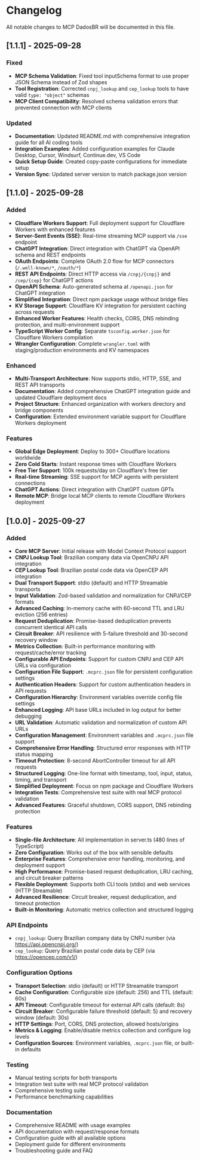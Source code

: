 # Changelog

All notable changes to MCP DadosBR will be documented in this file.

## [1.1.1] - 2025-09-28

### Fixed

- **MCP Schema Validation**: Fixed tool inputSchema format to use proper JSON Schema instead of Zod shapes
- **Tool Registration**: Corrected `cnpj_lookup` and `cep_lookup` tools to have valid `type: "object"` schemas
- **MCP Client Compatibility**: Resolved schema validation errors that prevented connection with MCP clients

### Updated

- **Documentation**: Updated README.md with comprehensive integration guide for all AI coding tools
- **Integration Examples**: Added configuration examples for Claude Desktop, Cursor, Windsurf, Continue.dev, VS Code
- **Quick Setup Guide**: Created copy-paste configurations for immediate setup
- **Version Sync**: Updated server version to match package.json version

## [1.1.0] - 2025-09-28

### Added

- **Cloudflare Workers Support**: Full deployment support for Cloudflare Workers with enhanced features
- **Server-Sent Events (SSE)**: Real-time streaming MCP support via `/sse` endpoint
- **ChatGPT Integration**: Direct integration with ChatGPT via OpenAPI schema and REST endpoints
- **OAuth Endpoints**: Complete OAuth 2.0 flow for MCP connectors (`/.well-known/*`, `/oauth/*`)
- **REST API Endpoints**: Direct HTTP access via `/cnpj/{cnpj}` and `/cep/{cep}` for ChatGPT actions
- **OpenAPI Schema**: Auto-generated schema at `/openapi.json` for ChatGPT integration
- **Simplified Integration**: Direct npm package usage without bridge files
- **KV Storage Support**: Cloudflare KV integration for persistent caching across requests
- **Enhanced Worker Features**: Health checks, CORS, DNS rebinding protection, and multi-environment support
- **TypeScript Worker Config**: Separate `tsconfig.worker.json` for Cloudflare Workers compilation
- **Wrangler Configuration**: Complete `wrangler.toml` with staging/production environments and KV namespaces

### Enhanced

- **Multi-Transport Architecture**: Now supports stdio, HTTP, SSE, and REST API transports
- **Documentation**: Added comprehensive ChatGPT integration guide and updated Cloudflare deployment docs
- **Project Structure**: Enhanced organization with workers directory and bridge components
- **Configuration**: Extended environment variable support for Cloudflare Workers deployment

### Features

- **Global Edge Deployment**: Deploy to 300+ Cloudflare locations worldwide
- **Zero Cold Starts**: Instant response times with Cloudflare Workers
- **Free Tier Support**: 100k requests/day on Cloudflare's free tier
- **Real-time Streaming**: SSE support for MCP agents with persistent connections
- **ChatGPT Actions**: Direct integration with ChatGPT custom GPTs
- **Remote MCP**: Bridge local MCP clients to remote Cloudflare Workers deployment

## [1.0.0] - 2025-09-27

### Added

- **Core MCP Server**: Initial release with Model Context Protocol support
- **CNPJ Lookup Tool**: Brazilian company data via OpenCNPJ API integration
- **CEP Lookup Tool**: Brazilian postal code data via OpenCEP API integration
- **Dual Transport Support**: stdio (default) and HTTP Streamable transports
- **Input Validation**: Zod-based validation and normalization for CNPJ/CEP formats
- **Advanced Caching**: In-memory cache with 60-second TTL and LRU eviction (256 entries)
- **Request Deduplication**: Promise-based deduplication prevents concurrent identical API calls
- **Circuit Breaker**: API resilience with 5-failure threshold and 30-second recovery window
- **Metrics Collection**: Built-in performance monitoring with request/cache/error tracking
- **Configurable API Endpoints**: Support for custom CNPJ and CEP API URLs via configuration
- **Configuration File Support**: `.mcprc.json` file for persistent configuration settings
- **Authentication Headers**: Support for custom authentication headers in API requests
- **Configuration Hierarchy**: Environment variables override config file settings
- **Enhanced Logging**: API base URLs included in log output for better debugging
- **URL Validation**: Automatic validation and normalization of custom API URLs
- **Configuration Management**: Environment variables and `.mcprc.json` file support
- **Comprehensive Error Handling**: Structured error responses with HTTP status mapping
- **Timeout Protection**: 8-second AbortController timeout for all API requests
- **Structured Logging**: One-line format with timestamp, tool, input, status, timing, and transport
- **Simplified Deployment**: Focus on npm package and Cloudflare Workers
- **Integration Tests**: Comprehensive test suite with real MCP protocol validation
- **Advanced Features**: Graceful shutdown, CORS support, DNS rebinding protection

### Features

- **Single-file Architecture**: All implementation in server.ts (480 lines of TypeScript)
- **Zero Configuration**: Works out of the box with sensible defaults
- **Enterprise Features**: Comprehensive error handling, monitoring, and deployment support
- **High Performance**: Promise-based request deduplication, LRU caching, and circuit breaker patterns
- **Flexible Deployment**: Supports both CLI tools (stdio) and web services (HTTP Streamable)
- **Advanced Resilience**: Circuit breaker, request deduplication, and timeout protection
- **Built-in Monitoring**: Automatic metrics collection and structured logging

### API Endpoints

- `cnpj_lookup`: Query Brazilian company data by CNPJ number (via https://api.opencnpj.org/)
- `cep_lookup`: Query Brazilian postal code data by CEP (via https://opencep.com/v1/)

### Configuration Options

- **Transport Selection**: stdio (default) or HTTP Streamable transport
- **Cache Configuration**: Configurable size (default: 256) and TTL (default: 60s)
- **API Timeout**: Configurable timeout for external API calls (default: 8s)
- **Circuit Breaker**: Configurable failure threshold (default: 5) and recovery window (default: 30s)
- **HTTP Settings**: Port, CORS, DNS protection, allowed hosts/origins
- **Metrics & Logging**: Enable/disable metrics collection and configure log levels
- **Configuration Sources**: Environment variables, `.mcprc.json` file, or built-in defaults

### Testing

- Manual testing scripts for both transports
- Integration test suite with real MCP protocol validation
- Comprehensive testing suite
- Performance benchmarking capabilities

### Documentation

- Comprehensive README with usage examples
- API documentation with request/response formats
- Configuration guide with all available options
- Deployment guide for different environments
- Troubleshooting guide and FAQ
